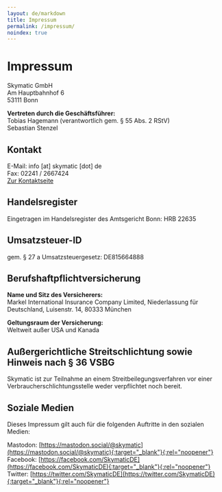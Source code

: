 ```yaml
---
layout: de/markdown
title: Impressum
permalink: /impressum/
noindex: true
---
```

# Impressum

Skymatic GmbH<br/>
Am Hauptbahnhof 6<br/>
53111 Bonn

<strong>Vertreten durch die Geschäftsführer:</strong><br/>
Tobias Hagemann (verantwortlich gem. § 55 Abs. 2 RStV)<br/>
Sebastian Stenzel

## Kontakt
E-Mail: info [at] skymatic [dot] de<br/>
Fax: 02241 / 2667424<br/>
[Zur Kontaktseite](/contact/)

## Handelsregister 
Eingetragen im Handelsregister des Amtsgericht Bonn: HRB 22635

## Umsatzsteuer-ID
gem. § 27 a Umsatzsteuergesetz: DE815664888

## Berufshaftpflichtversicherung
<strong>Name und Sitz des Versicherers:</strong><br/>
Markel International Insurance Company Limited, Niederlassung für Deutschland, Luisenstr. 14, 80333 München

<strong>Geltungsraum der Versicherung:</strong><br/>
Weltweit außer USA und Kanada

## Außergerichtliche Streitschlichtung sowie Hinweis nach § 36 VSBG
Skymatic ist zur Teilnahme an einem Streitbeilegungsverfahren vor einer Verbraucherschlichtungsstelle weder verpflichtet noch bereit.

## Soziale Medien
Dieses Impressum gilt auch für die folgenden Auftritte in den sozialen Medien:

Mastodon: [https://mastodon.social/@skymatic](https://mastodon.social/@skymatic){:target="_blank"}{:rel="noopener"}<br/>
Facebook: [https://facebook.com/SkymaticDE](https://facebook.com/SkymaticDE){:target="_blank"}{:rel="noopener"}<br/>
Twitter: [https://twitter.com/SkymaticDE](https://twitter.com/SkymaticDE){:target="_blank"}{:rel="noopener"}

